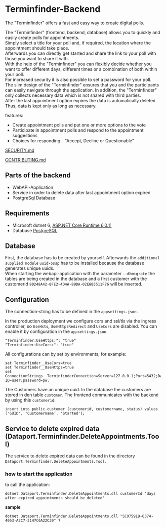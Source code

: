 # Terminfinder-Backend

The "Terminfinder" offers a fast and easy way to create digital polls.  

The "Terminfinder" (frontend, backend, database) allows you to quickly and easily create polls for appointments.  
Simply select a title for your poll and, if required, the location where the appointment should take place.  
Afterwards you can directly get started and share the link to your poll with those you want to share it with.  
With the help of the "Terminfinder" you can flexibly decide whether you want to offer different days,
different times or a combination of both within your poll.  
For increased security it is also possible to set a password for your poll.  
The slim design of the "Terminfinder" ensures that you and the participants can easily navigate through the
application. In addition, the "Terminfinder" only collects necessary data which is not shared with third parties.  
After the last appointment option expires the data is automatically deleted.  
Thus, data is kept only as long as necessary.  

features:  
* Create appointment polls and put one or more options to the vote
* Participate in appointment polls and respond to the appointment suggestions
* Choices for responding - "Accept, Decline or Questionable"

[SECURITY.md](docs/SECURITY.md)

[CONTRIBUTING.md](docs/CONTRIBUTING.md)

## Parts of the backend

* WebAPI-Application
* Service in order to delete data after last appointment option expired
* PostgreSql Database

## Requirements
* Microsoft dotnet 6, [ASP.NET Core Runtime 6.0.11](https://dotnet.microsoft.com/en-us/download/dotnet/6.0)
* Database [PostgreSQL](https://www.postgresql.org/)

## Database
First, the database has to be created by yourself. Afterwards the `additional supplied module` `uuid-ossp` has to be installed because the database generates unique uuids.  
When starting the webapi-application with the parameter `--dbmigrate` the tables are being created in the database and a first customer with the customerid `80248A42-8FE2-4D4A-89DA-02E683511F76` will be inserted.  

## Configuration
The connection-string has to be defined in the `appsettings.json`.  

In the production deployment we configure cors and ssl/tls via the ingress controller, so `UseHsts`, `UseHttpsRedirect` and `UseCors` are disabled.
You can enable it by configuration in the `appsettings.json`.
```
"Terminfinder:UseHttps:": "true"
"Terminfinder:UseCors:": "true"
```

All configurations can by set by environments, for example:
```
set Terminfinder__UseCors=true
set Terminfinder__UseHttps=true
set ConnectionStrings__TerminfinderConnection=Server=127.0.0.1;Port=5432;Database=terminfinder;User ID=user;password=pw;
```

The Customers have an unique uuid. In the database the customers are stored in den table `customer`. The frontend communicates with the backend by using this `customerid`.  
```
insert into public.customer (customerid, customername, status) values ('GUID', 'Customername', 'Started');
```

## Service to delete expired data (Dataport.Terminfinder.DeleteAppointments.Tool)
The service to delete expired data can be found in the directory `Dataport.Terminfinder.DeleteAppointments.Tool`.  

### how to start the application
to call the application:  
```
dotnet Dataport.Terminfinder.DeleteAppointments.dll customerId 'days after expired appointments should be deleted'
```
**sample**  
```
dotnet Dataport.Terminfinder.DeleteAppointments.dll "5C075919-0374-4063-A2C7-3147C6A22C30" 7
```
